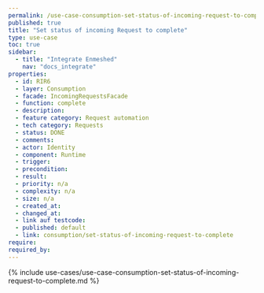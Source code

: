 ```yaml
---
permalink: /use-case-consumption-set-status-of-incoming-request-to-complete
published: true
title: "Set status of incoming Request to complete"
type: use-case
toc: true
sidebar:
  - title: "Integrate Enmeshed"
    nav: "docs_integrate"
properties:
  - id: RIR6
  - layer: Consumption
  - facade: IncomingRequestsFacade
  - function: complete
  - description:
  - feature category: Request automation
  - tech category: Requests
  - status: DONE
  - comments:
  - actor: Identity
  - component: Runtime
  - trigger:
  - precondition:
  - result:
  - priority: n/a
  - complexity: n/a
  - size: n/a
  - created_at:
  - changed_at:
  - link auf testcode:
  - published: default
  - link: consumption/set-status-of-incoming-request-to-complete
require:
required_by:
---
```


{% include use-cases/use-case-consumption-set-status-of-incoming-request-to-complete.md %}
